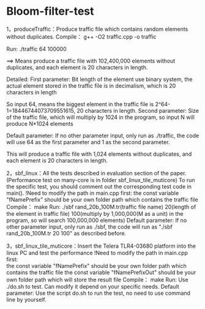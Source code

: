 Bloom-filter-test
=================
1，produceTraffic：Produce traffic file which contains random elements without duplicates.
Compile： g++ -O2 traffic.cpp -o traffic

Run:      ./traffic 64 100000

==>       Means produce a traffic file with 102,400,000 elements without duplicates, and each element is 20 characters in length.

Detailed: First parameter: Bit length of the element use binary system, the actual element stored in the traffic file is in decimalism, which is 20 characters in length

So input 64, means the biggest element in the traffic file is 2^64-1=18446744073709551615, 20 characters in length.
Second parameter: Size of the traffic file, which will multiply by 1024 in the program, so input N will produce N*1024 elements  

Default parameter: If no other parameter input, only run as ./traffic, the code will use 64 as the first parameter and 1 as the second parameter.

This will produce a traffic file with 1,024 elements without duplicates, and each element is 20 characters in length.
        
2，sbf_linux：All the tests described in evaluation section of the paper. (Performance test on many-core is in folder sbf_linux_tile_muticore)
              To run the specific test, you should comment out the corresponding test code in main().
        !Need to modify the path in main.cpp first:  the const variable "fNamePrefix" should be your own folder path which contains the traffic file 
		    Compile：        make
        Run:             ./sbf rand_20b_100M.tr(traffic file name) 20(length of the element in traffic file) 100(multiply by 1,000,000(M as a unit) in the program, so will search 100,000,000 elements)
        Default parameter: 
                         If no other parameter input, only run as ./sbf, the code will run as "./sbf rand_20b_100M.tr 20 100" as described before.
                        
3，sbf_linux_tile_muticore：Insert the Telera TLR4-03680 platform into the linux PC and test the performance
		    !Need to modify the path in main.cpp first:  
                        the const variable "fNamePrefix" should be your own folder path which contains the traffic file 
                        the const variable "fNamePrefixOut" should be your own folder path which will store the result file 
        Compile：       make
        Run:            Use ./do.sh to test. Can modify it depend on your specific needs.
		    Default parameter:  Use the script do.sh to run the test, no need to use command line by yourself.   
